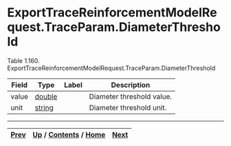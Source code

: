 
# ExportTraceReinforcementModelRequest.TraceParam.DiameterThreshold

Table 1.160. ExportTraceReinforcementModelRequest.TraceParam.DiameterThreshold

Field| Type| Label| Description  
---|---|---|---  
value| [double](ch01s11.md "gRPC Scalar Value Types")|  | Diameter threshold value.  
unit| [string](ch01s11.md "gRPC Scalar Value Types")|  | Diameter threshold unit.  
  
  

* * *

[Prev](ch01s07s02s05.md) | [Up](ch01s07s02.md) / [Contents](index.md) / [Home](../../index.htm)|  [Next](ch01s07s02s07.md)  
---|---|---

